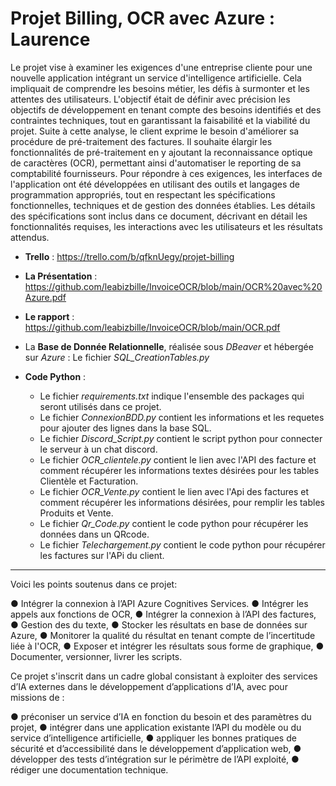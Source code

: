 # Projet Billing, OCR avec Azure : Laurence

Le projet vise à examiner les exigences d'une entreprise cliente pour une nouvelle application intégrant un service d'intelligence artificielle. Cela impliquait de comprendre
les besoins métier, les défis à surmonter et les attentes des utilisateurs. L'objectif était de définir avec précision les objectifs de développement en tenant compte des 
besoins identifiés et des contraintes techniques, tout en garantissant la faisabilité et la viabilité du projet. Suite à cette analyse, le client exprime le besoin d'améliorer
sa procédure de pré-traitement des factures. Il souhaite élargir les fonctionnalités de pré-traitement en y ajoutant la reconnaissance optique de caractères (OCR), permettant 
ainsi d'automatiser le reporting de sa comptabilité fournisseurs.
Pour répondre à ces exigences, les interfaces de l'application ont été développées en utilisant des outils et langages de programmation appropriés, tout en respectant 
les spécifications fonctionnelles, techniques et de gestion des données établies. Les détails des spécifications sont inclus dans ce document, décrivant en détail les
fonctionnalités requises, les interactions avec les utilisateurs et les résultats attendus.


* **Trello** : https://trello.com/b/qfknUegy/projet-billing

* **La Présentation** : https://github.com/leabizbille/InvoiceOCR/blob/main/OCR%20avec%20Azure.pdf
  
*  **Le rapport** : https://github.com/leabizbille/InvoiceOCR/blob/main/OCR.pdf

* La **Base de Donnée Relationnelle**, réalisée sous _DBeaver_ et hébergée sur _Azure_ : Le fichier *SQL_CreationTables.py*
  
* **Code Python** :
  * Le fichier *requirements.txt* indique l'ensemble des packages qui seront utilisés dans ce projet.
  * Le fichier *ConnexionBDD.py* contient les informations et les requetes pour ajouter des lignes dans la base SQL.
  * Le fichier *Discord_Script.py* contient le script python pour connecter le serveur à un chat discord.
  * Le fichier *OCR_clientele.py* contient le lien avec l'API des facture et comment récupérer les informations textes désirées pour les tables Clientèle et Facturation.
  * Le fichier *OCR_Vente.py* contient le lien avec l'Api des factures et comment récupérer les informations désirées, pour remplir les tables Produits et Vente.
  * Le fichier *Qr_Code.py* contient le code python pour récupérer les données dans un QRcode.
  * Le fichier *Telechargement.py* contient le code python pour récupérer les factures sur l'APi du client.

-----------------------------------------------------------------------------------------------------------------------------------
  
Voici les points soutenus dans ce projet:

● Intégrer la connexion à l’API Azure Cognitives Services.
● Intégrer les appels aux fonctions de OCR,
● Intégrer la connexion à l’API des factures,
● Gestion des du texte,
● Stocker les résultats en base de données sur Azure,
● Monitorer la qualité du résultat en tenant compte de l’incertitude liée à l'OCR,
● Exposer et intégrer les résultats sous forme de graphique,
● Documenter, versionner, livrer les scripts.


Ce projet s'inscrit dans un cadre global consistant à exploiter des services d’IA externes dans le développement d’applications d’IA, avec pour missions de :

● préconiser un service d’IA en fonction du besoin et des paramètres du projet,
● intégrer dans une application existante l’API du modèle ou du service d’intelligence artificielle,
● appliquer les bonnes pratiques de sécurité et d’accessibilité dans le développement d’application web,
● développer des tests d’intégration sur le périmètre de l’API exploité,
● rédiger une documentation technique.
